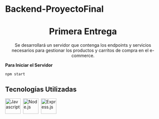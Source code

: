 # Backend-ProyectoFinal

<h1 align="center">Primera Entrega</h1>

<p align="center">
    Se desarrollará un servidor que contenga los endpoints y servicios necesarios para gestionar los productos y carritos de compra en el e-commerce.
</p>

**Para Iniciar el Servidor**

`npm start`

## Tecnologías Utilizadas

 <img src="https://i0.wp.com/www.duomimikry.de/wp-content/uploads/2016/03/js-logo.png?fit=500%2C500&ssl=1" alt="Javascript" height="50"/>&nbsp;
 <img src="https://cdn.iconscout.com/icon/free/png-512/node-js-1174925.png" alt="Node.js" height="50"/>&nbsp; 
 <img src="https://expressjs.com/images/express-facebook-share.png" alt="Express.js" height="50"/>
 
